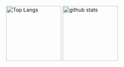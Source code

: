 <p align="left"> 
  <img alt="Top Langs" height="150px" src="https://github-readme-stats.vercel.app/api/top-langs/?username=ridge0321&layout=compact&show_icons=true&theme=onedark" />
  <img alt="github stats" height="150px" src="https://github-readme-stats.vercel.app/api?username=ridge0321&theme=onedark&show_icons=ture" />
</p>
